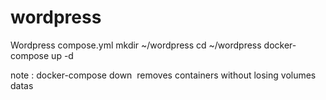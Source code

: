 # wordpress
Wordpress compose.yml
mkdir ~/wordpress
cd ~/wordpress
docker-compose up -d

note : docker-compose down  removes containers without losing volumes datas 
